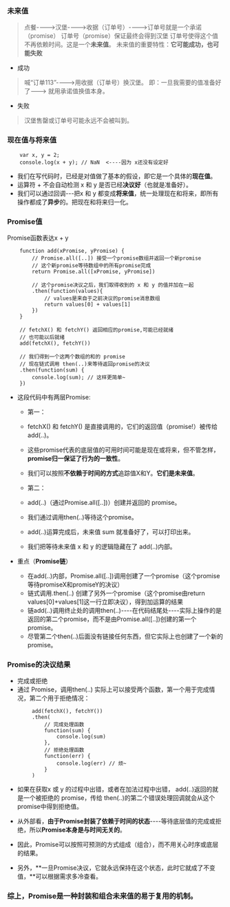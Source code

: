 ### 未来值 
> 点餐---->汉堡---->收据（订单号）---->订单号就是一个承诺（promise）
> 订单号（promise）保证最终会得到汉堡
> 订单号使得这个值不再依赖时间。这是一个**未来值**。
> 未来值的重要特性：**它可能成功，也可能失败**

* 成功
> 喊“订单113”---->用收据（订单号）换汉堡。
> 即：一旦我需要的值准备好了---> 就用承诺值换值本身。

* 失败
> 汉堡售罄或订单号可能永远不会被叫到。

### 现在值与将来值 
```
    var x, y = 2;
    console.log(x + y); // NaN  <----因为 x还没有设定好
```

* 我们在写代码时，已经是对值做了基本的假设，即它是一个具体的**现在值**。
* 运算符 + 不会自动检测 x 和 y 是否已经**决议好**（也就是准备好）。
* 我们可以通过回调---把x 和 y 都变成**将来值**，统一处理现在和将来，即所有操作都成了**异步**的。把现在和将来归一化。


### Promise值
Promise函数表达x + y
```
    function add(xPromise, yPromise) {
        // Promise.all([..]) 接受一个promise数组并返回一个新promise
        // 这个新promise等待数组中的所有promise完成
        return Promise.all([xPromise, yPromise])
        
        // 这个promise决议之后，我们取得收到的 x 和 y 的值并加在一起
        .then(function(values){
            // values是来自于之前决议的promise消息数组
            return values[0] + values[1]
        })
    }

    // fetchX() 和 fetchY() 返回相应的promise,可能已经就绪
    // 也可能以后就绪
    add(fetchX(), fetchY())

    // 我们得到一个这两个数组的和的 promise
    // 现在链式调用 then(..)来等待返回promise的决议
    .then(function(sum) {
        console.log(sum); // 这样更简单~
    })
```
* 这段代码中有两层Promise:
    * 第一：
    * fetchX() 和 fetchY() 是直接调用的，它们的返回值（promise!）被传给add(..)。
    * 这些promise代表的底层值的可用时间可能是现在或将来，但不管怎样，**promise归一保证了行为的一致性**。
    * 我们可以按照**不依赖于时间的方式**追踪值X和Y。**它们是未来值**。


    * 第二：
    * add(..)（通过Promise.all([..])）创建并返回的 promise。
    * 我们通过调用then(..)等待这个promise。
    * add(..)运算完成后，未来值 sum 就准备好了，可以打印出来。
    * 我们把等待未来值 x 和 y 的逻辑隐藏在了 add(..)内部。

* 重点（**Promise链**）
    * 在add(..)内部，Promise.all([..])调用创建了一个promise（这个promise等待promiseX和promiseY的决议）
    * 链式调用.then(..) 创建了另外一个promise（这个promise由return values[0]+values[1]这一行立即决议），得到加运算的结果
    * 链add(..)调用终止处的调用then(..)----在代码结尾处----实际上操作的是返回的第二个promise，而不是由Promise.all([..])创建的第一个promise。
    * 尽管第二个then(..)后面没有链接任何东西，但它实际上也创建了一个新的promise。

### Promise的决议结果
* 完成或拒绝
* 通过 Promise，调用then(..) 实际上可以接受两个函数，第一个用于完成情况，第二个用于拒绝情况：
```
        add(fetchX(), fetchY())
        .then(
            // 完成处理函数
            function(sum) {
                console.log(sum)
            }, 
            // 拒绝处理函数
            function(err) {
                console.log(err) // 烦~
            }
        )
```    
* 如果在获取x 或 y 的过程中出错，或者在加法过程中出错， add(..)返回的就是一个被拒绝的 promise，传给 then(..)的第二个错误处理回调就会从这个promise中得到拒绝值。

* 从外部看，**由于Promise封装了依赖于时间的状态**----等待底层值的完成或拒绝，所以**Promise本身是与时间无关的**。
* 因此，Promise可以按照可预测的方式组成（组合），而不用关心时序或底层的结果。

* 另外，**一旦Promise决议，它就永远保持在这个状态，此时它就成了不变值，**可以根据需求多冷查看。

### 综上，Promise是一种封装和组合未来值的易于复用的机制。





